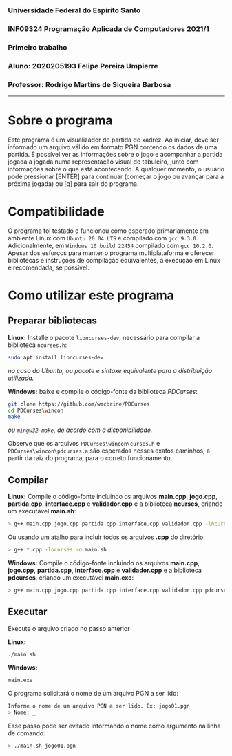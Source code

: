 ### Universidade Federal do Espírito Santo

### INF09324 Programação Aplicada de Computadores 2021/1

### Primeiro trabalho

### Aluno: 2020205193 Felipe Pereira Umpierre

### Professor: Rodrigo Martins de Siqueira Barbosa

---

# Sobre o programa

Este programa é um visualizador de partida de xadrez. Ao iniciar, deve ser informado um arquivo válido em formato PGN contendo os dados de uma partida. É possível ver as informações sobre o jogo e acompanhar a partida jogada a jogada numa representação visual de tabuleiro, junto com informações sobre o que está acontecendo. A qualquer momento, o usuário pode pressionar [ENTER] para continuar (começar o jogo ou avançar para a próxima jogada) ou [q] para sair do programa.

# Compatibilidade

O programa foi testado e funcionou como esperado primariamente em ambiente Linux com `Ubuntu 20.04 LTS` e compilado com `gcc 9.3.0`. Adicionalmente, em `Windows 10 build 22454` compilado com `gcc 10.2.0`. Apesar dos esforços para manter o programa multiplataforma e oferecer bibliotecas e instruções de compilação equivalentes, a execução em Linux é recomendada, se possível.

# Como utilizar este programa

## Preparar bibliotecas

**Linux:** Installe o pacote `libncurses-dev`, necessário para compilar a biblioteca `ncurses.h`:

```bash
sudo apt install libncurses-dev
```

_no caso do Ubuntu, ou pacote e sintaxe equivalente para a distribuição utilizada._

**Windows:** baixe e compile o código-fonte da biblioteca _PDCurses_:

```bash
git clone https://github.com/wmcbrine/PDCurses
cd PDCurses\wincon
make
```

_ou `mingw32-make`, de acordo com a disponibilidade._

Observe que os arquivos `PDCurses\wincon\curses.h` e `PDCurses\wincon\pdcurses.a` são esperados nesses exatos caminhos, a partir da raiz do programa, para o correto funcionamento.

## Compilar

**Linux:** Compile o código-fonte incluindo os arquivos **main.cpp**, **jogo.cpp**, **partida.cpp**, **interface.cpp** e **validador.cpp** e a biblioteca **ncurses**, criando um executável **main.sh**:

```bash
> g++ main.cpp jogo.cpp partida.cpp interface.cpp validador.cpp -lncurses -o main.sh
```

Ou usando um atalho para incluir todos os arquivos **.cpp** do diretório:

```bash
> g++ *.cpp -lncurses -o main.sh
```

**Windows:** Compile o código-fonte incluindo os arquivos **main.cpp**, **jogo.cpp**, **partida.cpp**, **interface.cpp** e **validador.cpp** e a biblioteca **pdcurses**, criando um executável **main.exe**:

```bash
> g++ main.cpp jogo.cpp partida.cpp interface.cpp validador.cpp pdcurses.a -o main.exe
```

## Executar

Execute o arquivo criado no passo anterior

**Linux:**

```bash
./main.sh
```

**Windows:**

```bash
main.exe
```

O programa solicitará o nome de um arquivo PGN a ser lido:

```bash
Informe o nome de um arquivo PGN a ser lido. Ex: jogo01.pgn
> Nome: _
```

Esse passo pode ser evitado informando o nome como argumento na linha de comando:

```bash
> ./main.sh jogo01.pgn
```
